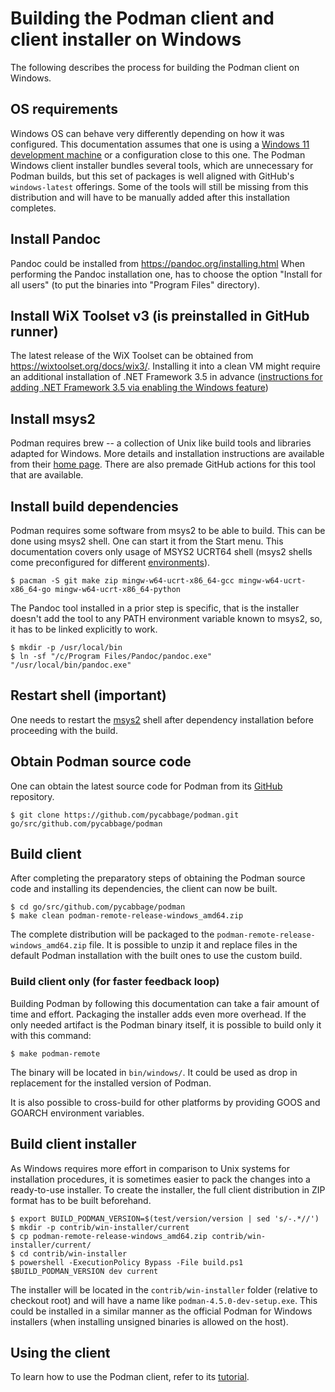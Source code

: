 # Building the Podman client and client installer on Windows

The following describes the process for building the Podman client on Windows.

## OS requirements

Windows OS can behave very differently depending on how it was configured. This documentation assumes that one is using
a [Windows 11 development machine](https://developer.microsoft.com/en-us/windows/downloads/virtual-machines/) or a
configuration close to this one. The Podman Windows client installer bundles several tools, which are unnecessary for Podman builds, but this
set of packages is well aligned with GitHub's `windows-latest` offerings. Some of the tools will still be missing from
this distribution and will have to be manually added after this installation completes.

## Install Pandoc

Pandoc could be installed from https://pandoc.org/installing.html When performing the Pandoc installation one, has to choose the option
"Install for all users" (to put the binaries into "Program Files" directory).

## Install WiX Toolset v3 (is preinstalled in GitHub runner)
The latest release of the WiX Toolset can be obtained from https://wixtoolset.org/docs/wix3/.  Installing it into a clean VM might require
an additional installation of .NET Framework 3.5 in advance
([instructions for adding .NET Framework 3.5 via enabling the Windows feature](https://learn.microsoft.com/en-us/dotnet/framework/install/dotnet-35-windows#enable-the-net-framework-35-in-control-panel))

## Install msys2

Podman requires brew -- a collection of Unix like build tools and libraries adapted for Windows. More details and
installation instructions are available from their [home page](https://www.msys2.org/). There are also premade GitHub
actions for this tool that are available.

## Install build dependencies

Podman requires some software from msys2 to be able to build. This can be done using msys2 shell. One can start it
from the Start menu. This documentation covers only usage of MSYS2 UCRT64 shell (msys2 shells come preconfigured for
different [environments](https://www.msys2.org/docs/environments/)).

```
$ pacman -S git make zip mingw-w64-ucrt-x86_64-gcc mingw-w64-ucrt-x86_64-go mingw-w64-ucrt-x86_64-python
```

The Pandoc tool installed in a prior step is specific, that is the installer doesn't add the tool to any PATH environment
variable known to msys2, so, it has to be linked explicitly to work.

```
$ mkdir -p /usr/local/bin
$ ln -sf "/c/Program Files/Pandoc/pandoc.exe" "/usr/local/bin/pandoc.exe"
```

## Restart shell (important)

One needs to restart the [msys2](https://www.msys2.org/) shell after dependency installation before proceeding with the build.

## Obtain Podman source code

One can obtain the latest source code for Podman from its [GitHub](https://github.com/pycabbage/podman) repository.

```
$ git clone https://github.com/pycabbage/podman.git go/src/github.com/pycabbage/podman
```

## Build client

After completing the preparatory steps of obtaining the Podman source code and installing its dependencies, the client
can now be built.

```
$ cd go/src/github.com/pycabbage/podman
$ make clean podman-remote-release-windows_amd64.zip
```

The complete distribution will be packaged to the `podman-remote-release-windows_amd64.zip` file. It is possible to
unzip it and replace files in the default Podman installation with the built ones to use the custom build.

### Build client only (for faster feedback loop)

Building Podman by following this documentation can take a fair amount of time and effort. Packaging the installer adds even more overhead. If
the only needed artifact is the Podman binary itself, it is possible to build only it with this command:

```
$ make podman-remote
```

The binary will be located in `bin/windows/`. It could be used as drop in replacement for the installed version of
Podman.

It is also possible to cross-build for other platforms by providing GOOS and GOARCH environment variables.

## Build client installer

As Windows requires more effort in comparison to Unix  systems for installation procedures, it is sometimes
easier to pack the changes into a ready-to-use installer. To create the installer, the full client distribution in ZIP
format has to be built beforehand.

```
$ export BUILD_PODMAN_VERSION=$(test/version/version | sed 's/-.*//')
$ mkdir -p contrib/win-installer/current
$ cp podman-remote-release-windows_amd64.zip contrib/win-installer/current/
$ cd contrib/win-installer
$ powershell -ExecutionPolicy Bypass -File build.ps1 $BUILD_PODMAN_VERSION dev current
```

The installer will be located in the `contrib/win-installer` folder (relative to checkout root) and will have a name
like `podman-4.5.0-dev-setup.exe`. This could be installed in a similar manner as the official Podman for Windows installers
(when installing unsigned binaries is allowed on the host).

## Using the client

To learn how to use the Podman client, refer to its
[tutorial](https://github.com/pycabbage/podman/blob/main/docs/tutorials/remote_client.md).
